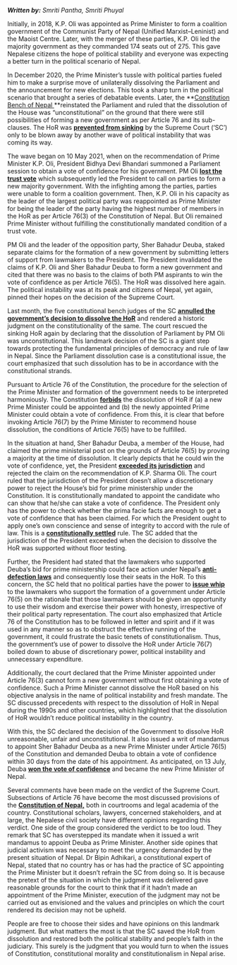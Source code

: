 _**Written by:** Smriti Pantha, Smriti Phuyal_

Initially, in 2018, K.P. Oli was appointed as Prime Minister to form a coalition government of the Communist Party of Nepal (Unified Marxist–Leninist) and the Maoist Centre. Later, with the merger of these parties, K.P. Oli led the majority government as they commanded 174 seats out of 275. This gave Nepalese citizens the hope of political stability and everyone was expecting a better turn in the political scenario of Nepal.

In December 2020, the Prime Minister’s tussle with political parties fueled him to make a surprise move of unilaterally dissolving the Parliament and the announcement for new elections. This took a sharp turn in the political scenario that brought a series of debatable events. Later, the **[Constitution Bench of Nepal ](https://drive.google.com/file/d/10henPKFHDUD4KFr3No8aof8_10wz994w/view)**reinstated the Parliament and ruled that the dissolution of the House was “unconstitutional” on the ground that there were still possibilities of forming a new government as per Article 76 and its sub-clauses. The HoR was **[prevented from sinking](https://kathmandupost.com/national/2021/03/10/what-s-article-76-on-which-the-house-will-focus-now-onwards)** by the Supreme Court (‘SC’) only to be blown away by another wave of political instability that was coming its way.

The wave began on 10 May 2021, when on the recommendation of Prime Minister K.P. Oli, President Bidhya Devi Bhandari summoned a Parliament session to obtain a vote of confidence for his government. PM Oli **[lost the trust vote](https://www.isas.nus.edu.sg/papers/k-p-oli-loses-trust-vote-nepal-in-a-political-crisis/)** which subsequently led the President to call on parties to form a new majority government. With the infighting among the parties, parties were unable to form a coalition government. Then, K.P. Oli in his capacity as the leader of the largest political party was reappointed as Prime Minister for being the leader of the party having the highest number of members in the HoR as per Article 76(3) of the Constitution of Nepal. But Oli remained Prime Minister without fulfilling the constitutionally mandated condition of a trust vote.

PM Oli and the leader of the opposition party, Sher Bahadur Deuba, staked separate claims for the formation of a new government by submitting letters of support from lawmakers to the President. The President invalidated the claims of K.P. Oli and Sher Bahadur Deuba to form a new government and cited that there was no basis to the claims of both PM aspirants to win the vote of confidence as per Article 76(5). The HoR was dissolved here again. The political instability was at its peak and citizens of Nepal, yet again, pinned their hopes on the decision of the Supreme Court.

Last month, the five constitutional bench judges of the SC **[annulled the government’s decision to dissolve the HoR](http://supremecourt.gov.np/web/assets/downloads/faisala_supreme_0071.pdf)** and rendered a historic judgment on the constitutionality of the same. The court rescued the sinking HoR again by declaring that the dissolution of Parliament by PM Oli was unconstitutional. This landmark decision of the SC is a giant step towards protecting the fundamental principles of democracy and rule of law in Nepal. Since the Parliament dissolution case is a constitutional issue, the court emphasized that such dissolution has to be in accordance with the constitutional strands.

Pursuant to Article 76 of the Constitution, the procedure for the selection of the Prime Minister and formation of the government needs to be interpreted harmoniously. The Constitution **[forbids](https://www.nepalitimes.com/latest/interpreting-article-76-5-of-nepals-constitution/)** the dissolution of HoR if (a) a new Prime Minister could be appointed and (b) the newly appointed Prime Minister could obtain a vote of confidence. From this, it is clear that before invoking Article 76(7) by the Prime Minister to recommend house dissolution, the conditions of Article 76(5) have to be fulfilled.

In the situation at hand, Sher Bahadur Deuba, a member of the House, had claimed the prime ministerial post on the grounds of Article 76(5) by proving a majority at the time of dissolution. It clearly depicts that he could win the vote of confidence, yet, the President **[exceeded its jurisdiction](https://thehimalayantimes.com/nepal/sc-reinstates-house-of-representatives)** and rejected the claim on the recommendation of K.P. Sharma Oli. The court ruled that the jurisdiction of the President doesn’t allow a discretionary power to reject the House’s bid for prime ministership under the Constitution. It is constitutionally mandated to appoint the candidate who can show that he/she can stake a vote of confidence. The President only has the power to check whether the prima facie facts are enough to get a vote of confidence that has been claimed. For which the President ought to apply one’s own conscience and sense of integrity to accord with the rule of law. This is a **[constitutionally settled](https://www.lawnet.gov.lk/wp-content/uploads/2016/11/037-SLLR-SLLR-2008-V-2-SUGATHAPALA-MENDIS-AND-ANOTHER-v.-CHANDRIKA-KUMARATUNGA-AND-OTHERS-WATERS.pdf)** rule. The SC added that the jurisdiction of the President exceeded when the decision to dissolve the HoR was supported without floor testing.

Further, the President had stated that the lawmakers who supported Deuba’s bid for prime ministership could face action under Nepal’s **[anti-defection laws](https://www.lawcommission.gov.np/en/archives/category/documents/prevailing-law/statutes-acts/anti-defection-act-2054-1997)** and consequently lose their seats in the HoR. To this concern, the SC held that no political parties have the power to **[issue whip](https://thehimalayantimes.com/kathmandu/anti-defection-law-key-weapon-of-defence-team)** to the lawmakers who support the formation of a government under Article 76(5) on the rationale that those lawmakers should be given an opportunity to use their wisdom and exercise their power with honesty, irrespective of their political party representation. The court also emphasized that Article 76 of the Constitution has to be followed in letter and spirit and if it was used in any manner so as to obstruct the effective running of the government, it could frustrate the basic tenets of constitutionalism. Thus, the government’s use of power to dissolve the HoR under Article 76(7) boiled down to abuse of discretionary power, political instability and unnecessary expenditure.

Additionally, the court declared that the Prime Minister appointed under Article 76(3) cannot form a new government without first obtaining a vote of confidence. Such a Prime Minister cannot dissolve the HoR based on his objective analysis in the name of political instability and fresh mandate. The SC discussed precedents with respect to the dissolution of HoR in Nepal during the 1990s and other countries, which highlighted that the dissolution of HoR wouldn’t reduce political instability in the country.

With this, the SC declared the decision of the Government to dissolve HoR unreasonable, unfair and unconstitutional. It also issued a writ of mandamus to appoint Sher Bahadur Deuba as a new Prime Minister under Article 76(5) of the Constitution and demanded Deuba to obtain a vote of confidence within 30 days from the date of his appointment. As anticipated, on 13 July, Deuba **[won the vote of confidence](https://thediplomat.com/2021/07/nepal-gets-a-new-prime-minister-for-now/)** and became the new Prime Minister of Nepal.

Several comments have been made on the verdict of the Supreme Court. Subsections of Article 76 have become the most discussed provisions of the **[Constitution of Nepal,](https://www.lawcommission.gov.np/en/archives/category/documents/prevailing-law/constitution/constitution-of-nepal)** both in courtrooms and legal academia of the country. Constitutional scholars, lawyers, concerned stakeholders, and at large, the Nepalese civil society have different opinions regarding this verdict. One side of the group considered the verdict to be too loud. They remark that SC has overstepped its mandate when it issued a writ mandamus to appoint Deuba as Prime Minister. Another side opines that judicial activism was necessary to meet the urgency demanded by the present situation of Nepal. Dr Bipin Adhikari, a constitutional expert of Nepal, stated that no country has or has had the practice of SC appointing the Prime Minister but it doesn’t refrain the SC from doing so. It is because the pretext of the situation in which the judgment was delivered gave reasonable grounds for the court to think that if it hadn’t made an appointment of the Prime Minister, execution of the judgment may not be carried out as envisioned and the values and principles on which the court rendered its decision may not be upheld.

People are free to choose their sides and have opinions on this landmark judgment. But what matters the most is that the SC saved the HoR from dissolution and restored both the political stability and people’s faith in the judiciary. This surely is the judgment that you would turn to when the issues of Constitution, constitutional morality and constitutionalism in Nepal arise.


